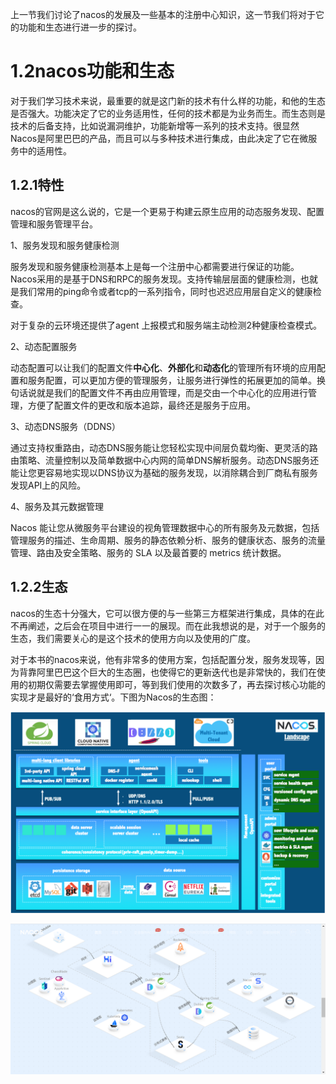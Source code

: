 上一节我们讨论了nacos的发展及一些基本的注册中心知识，这一节我们将对于它的功能和生态进行进一步的探讨。

# 1.2nacos功能和生态

对于我们学习技术来说，最重要的就是这门新的技术有什么样的功能，和他的生态是否强大。功能决定了它的业务适用性，任何的技术都是为业务而生。而生态则是技术的后备支持，比如说漏洞维护，功能新增等一系列的技术支持。很显然Nacos是阿里巴巴的产品，而且可以与多种技术进行集成，由此决定了它在微服务中的适用性。

## 1.2.1特性

nacos的官网是这么说的，它是一个更易于构建云原生应用的动态服务发现、配置管理和服务管理平台。

1、服务发现和服务健康检测

服务发现和服务健康检测基本上是每一个注册中心都需要进行保证的功能。Nacos采用的是基于DNS和RPC的服务发现。支持传输层层面的健康检测，也就是我们常用的ping命令或者tcp的一系列指令，同时也迟迟应用层自定义的健康检查。

对于复杂的云环境还提供了agent 上报模式和服务端主动检测2种健康检查模式。

2、动态配置服务

动态配置可以让我们的配置文件**中心化**、**外部化**和**动态化**的管理所有环境的应用配置和服务配置，可以更加方便的管理服务，让服务进行弹性的拓展更加的简单。换句话说就是我们的配置文件不再由应用管理，而是交由一个中心化的应用进行管理，方便了配置文件的更改和版本追踪，最终还是服务于应用。

3、动态DNS服务（DDNS）

通过支持权重路由，动态DNS服务能让您轻松实现中间层负载均衡、更灵活的路由策略、流量控制以及简单数据中心内网的简单DNS解析服务。动态DNS服务还能让您更容易地实现以DNS协议为基础的服务发现，以消除耦合到厂商私有服务发现API上的风险。

4、服务及其元数据管理

Nacos 能让您从微服务平台建设的视角管理数据中心的所有服务及元数据，包括管理服务的描述、生命周期、服务的静态依赖分析、服务的健康状态、服务的流量管理、路由及安全策略、服务的 SLA 以及最首要的 metrics 统计数据。

## 1.2.2生态

nacos的生态十分强大，它可以很方便的与一些第三方框架进行集成，具体的在此不再阐述，之后会在项目中进行一一的展现。而在此我想说的是，对于一个服务的生态，我们需要关心的是这个技术的使用方向以及使用的广度。

对于本书的nacos来说，他有非常多的使用方案，包括配置分发，服务发现等，因为背靠阿里巴巴这个巨大的生态圈，也使得它的更新迭代也是非常快的，我们在使用的初期仅需要去掌握使用即可，等到我们使用的次数多了，再去探讨核心功能的实现才是最好的‘食用方式‘。下图为Nacos的生态图：

![](..\images\20230927172807.png)

![](../images/20230927173016.png)

